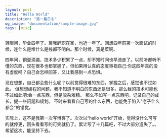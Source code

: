 ```yaml
---
layout: post
title: "Hello World"
description: "第一篇日志"
og_image: "documentation/sample-image.jpg"
tags: [misc]
---
```


转眼间，毕业四年了。离我辞职在家，也近一年了。回想四年前第一次面试的时候，连什么是堆什么是栈都不明白。那个时候，真是菜啊。

四年间，铜壶滴漏，技术多少积累了一点，却不知时间也早流走了。以前听都听不懂的东西，现在很多也都掌握了。但如果用认真的态度审视自己:你这四年真的没有虚度吗？自己会怎样回答，又让我感到一点恐惧。

现在想想，自己都会些什么呢？以前觉得很难的东西，掌握之后，感觉也不过如此。
但想想编程的问题，我不知道不明白的东西还是很多。那么我的技术可能也不过如此吧:会一点东西，但是驳杂难精。
那么不如写一点东西吧。记录自己的成长，提一些问题和规划。
不时来看看自己写的什么东西，也能免于陷入"老子什么都会"的错觉。

实际上，这不是我第一次写博客了。次次以“hello world”开始，觉得没什么可写的就停更，回头看看写的可笑就扔了。累计写了十几篇吧，不过大部分遗失了。。希望这次，能坚持下去。
